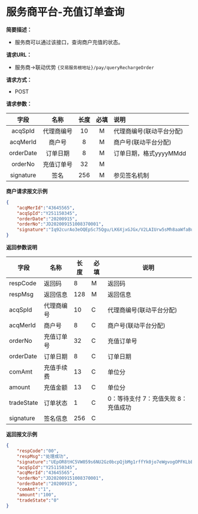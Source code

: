 # 服务商平台-充值订单查询

**简要描述：** 
- 服务商可以通过该接口，查询商户充值的状态。

**请求URL：** 
- 服务商->联动优势
`{交易服务根地址}/pay/queryRechargeOrder`

**请求方式：**
- POST 

**请求参数：** 

|	字段	 |	名称	  |	长度  	|	必填  	|	说明	  |
|:--------:|:--------:|:--------:|:--------:|:--------|
|	acqSpId	|	代理商编号	|	10	|	M	|	代理商编号(联动平台分配)	|
|	acqMerId	|	商户号	|	8	|	M	|	商户号(联动平台分配)	|
|	orderDate	|	订单日期	|	8	|	M	|	订单日期，格式yyyyMMdd	  |
|	orderNo	|	充值订单号	|	32	|	M	|		  |
|	signature	|	签名	|	256	|	M	|	参见签名机制	|

 **商户请求报文示例**

```json
{
	"acqMerId":"43645565",
	"acqSpId":"Y251150345",
	"orderDate":"20200915",
	"orderNo":"JD202009151008370001",
	"signature":"Iq92curAo3eOQEpSc75Qgu/LK6XjxGJGx/V2LAIUrw5sMh8aaWfaBulg0K/l+AvC9VrglJN1p2haxfMOd/k2q3K85/kGXiqCvpB6ecNal2PTv8S/psobNroVphgSEPc2HGWD4ZoQL3nQ92poobl2Zs1Ohv9sgHehwn4DIyZYoR0="
}
```

 **返回参数说明** 
 

|	字段	|	名称	|	长度	|	必填	|	说明	|
|--------|--------|--------|--------|--------|
|	respCode	|	返回码	|	8	|	M	|	返回码	|
|	respMsg	|	返回信息	|	128	|	M	|	返回信息	|
|	acqSpId	|	代理商编号	|	10	|	C	|	代理商编号(联动平台分配)	|
|	acqMerId	|	商户号	|	8	|	C	|	商户号(联动平台分配)	|
|	orderNo	|	充值订单号	|	32	|	C	|	充值订单号	|
|	orderDate	|	订单日期	|	8	|	C	|	订单日期		|
|	comAmt	|	充值手续费	|	13	|	C	|	单位分	|
|	amount	|	充值金额	|	13	|	C	|	单位分	|
|	tradeState	|	订单状态	|	1	|	C	|	0：等待支付 7：充值失败 8：充值成功	|
|	signature	|	签名信息	|	256	|	C	|		|




 **返回报文示例**

```json
{
    "respCode":"00",
    "respMsg":"处理成功",
    "signature":"UEpOR8tHC5VW059s6NU2Gz0bcpQjbMg1rffYk0jo7eWgvogOPFKLbBVP0YEbw/8ff9QUSb+zVNwkJB95dN6I9kHleeKplzUP4LCpriT1G4vuJSnDvIjo7f18E4N0PoLDCJK6LA1kb+jFaiuPnjg6iWeYa/50XCsBDoaDt6u8pBA=",
    "acqSpId":"Y251150345",
    "acqMerId":"43645565",
    "orderNo":"JD202009151008370001",
    "orderDate":"20200915",
    "comAmt":"1",
    "amount":"100",
    "tradeState":"0"
}
```







